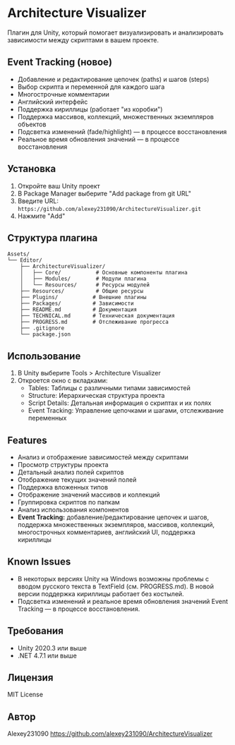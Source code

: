 # Architecture Visualizer

Плагин для Unity, который помогает визуализировать и анализировать зависимости между скриптами в вашем проекте.

## Event Tracking (новое)

- Добавление и редактирование цепочек (paths) и шагов (steps)
- Выбор скрипта и переменной для каждого шага
- Многострочные комментарии
- Английский интерфейс
- Поддержка кириллицы (работает "из коробки")
- Поддержка массивов, коллекций, множественных экземпляров объектов
- Подсветка изменений (fade/highlight) — в процессе восстановления
- Реальное время обновления значений — в процессе восстановления

## Установка

1. Откройте ваш Unity проект
2. В Package Manager выберите "Add package from git URL"
3. Введите URL: `https://github.com/alexey231090/ArchitectureVisualizer.git`
4. Нажмите "Add"

## Структура плагина

```
Assets/
└── Editor/
    ├── ArchitectureVisualizer/
    │   ├── Core/           # Основные компоненты плагина
    │   ├── Modules/        # Модули плагина
    │   └── Resources/      # Ресурсы модулей
    ├── Resources/          # Общие ресурсы
    ├── Plugins/           # Внешние плагины
    ├── Packages/          # Зависимости
    ├── README.md          # Документация
    ├── TECHNICAL.md       # Техническая документация
    ├── PROGRESS.md        # Отслеживание прогресса
    ├── .gitignore
    └── package.json
```

## Использование

1. В Unity выберите Tools > Architecture Visualizer
2. Откроется окно с вкладками:
   - Tables: Таблицы с различными типами зависимостей
   - Structure: Иерархическая структура проекта
   - Script Details: Детальная информация о скриптах и их полях
   - Event Tracking: Управление цепочками и шагами, отслеживание переменных

## Features

- Анализ и отображение зависимостей между скриптами
- Просмотр структуры проекта
- Детальный анализ полей скриптов
- Отображение текущих значений полей
- Поддержка вложенных типов
- Отображение значений массивов и коллекций
- Группировка скриптов по папкам
- Анализ использования компонентов
- **Event Tracking:** добавление/редактирование цепочек и шагов, поддержка множественных экземпляров, массивов, коллекций, многострочных комментариев, английский UI, поддержка кириллицы

## Known Issues

- В некоторых версиях Unity на Windows возможны проблемы с вводом русского текста в TextField (см. PROGRESS.md). В новой версии поддержка кириллицы работает без костылей.
- Подсветка изменений и реальное время обновления значений Event Tracking — в процессе восстановления.

## Требования

- Unity 2020.3 или выше
- .NET 4.7.1 или выше

## Лицензия

MIT License

## Автор

Alexey231090
https://github.com/alexey231090/ArchitectureVisualizer 